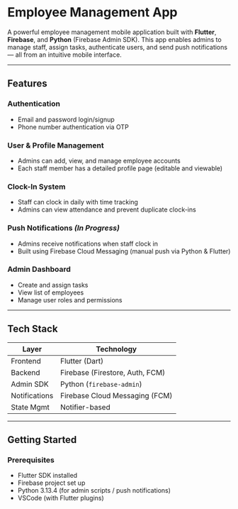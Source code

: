 # Employee Management App

A powerful employee management mobile application built with **Flutter**, **Firebase**, and **Python** (Firebase Admin SDK). This app enables admins to manage staff, assign tasks, authenticate users, and send push notifications — all from an intuitive mobile interface.

---

## Features

### Authentication

- Email and password login/signup
- Phone number authentication via OTP

### User & Profile Management

- Admins can add, view, and manage employee accounts
- Each staff member has a detailed profile page (editable and viewable)

### Clock-In System

- Staff can clock in daily with time tracking
- Admins can view attendance and prevent duplicate clock-ins

### Push Notifications *(In Progress)*

- Admins receive notifications when staff clock in
- Built using Firebase Cloud Messaging (manual push via Python & Flutter)

### Admin Dashboard

- Create and assign tasks
- View list of employees
- Manage user roles and permissions

---

## Tech Stack

| Layer        | Technology                         |
|------------- |------------------------------------|
| Frontend     | Flutter (Dart)                     |
| Backend      | Firebase (Firestore, Auth, FCM)    |
| Admin SDK    | Python (`firebase-admin`)          |
| Notifications| Firebase Cloud Messaging (FCM)     |
| State Mgmt   | Notifier-based                     |

---

## Getting Started

### Prerequisites

- Flutter SDK installed
- Firebase project set up
- Python 3.13.4 (for admin scripts / push notifications)
- VSCode (with Flutter plugins)
